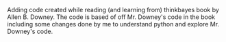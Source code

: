 Adding code created while reading (and learning from) thinkbayes book by Allen B. Downey. 
The code is based of off Mr. Downey's code in the book including some changes done by me to understand python and explore Mr. Downey's code.
